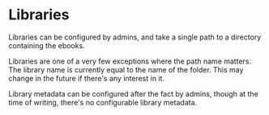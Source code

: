 # Libraries

Libraries can be configured by admins, and  take a single path to a directory containing the ebooks. 

Libraries are one of a very few exceptions where the path name matters. The library name is currently equal to the name of the folder. This may change in the future if there's any interest in it.

Library metadata can be configured after the fact by admins, though at the time of writing, there's no configurable library metadata.
